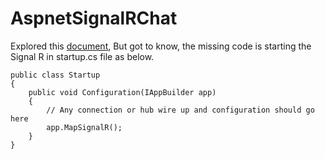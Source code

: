 # AspnetSignalRChat

Explored this [document](https://docs.microsoft.com/en-us/aspnet/signalr/overview/getting-started/tutorial-getting-started-with-signalr),
But got to know, the missing code is starting the Signal R in startup.cs file as below.

```
public class Startup
{
    public void Configuration(IAppBuilder app)
    {
        // Any connection or hub wire up and configuration should go here
        app.MapSignalR();
    }
}


